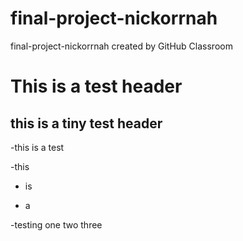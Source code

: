 # final-project-nickorrnah
final-project-nickorrnah created by GitHub Classroom

# This is a test header

## this is a tiny test header

-this is a test

-this

- is

- a

-testing one two three
